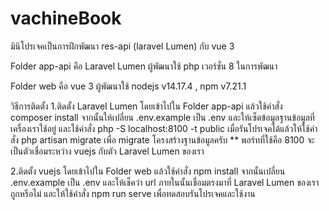 # vachineBook
มินิโปรเจคเป็นการฝึกพัฒนา res-api (laravel Lumen) กับ vue 3


Folder app-api 
คือ Laravel Lumen ผู้พัฒนาใช้ php เวอร์ชั่น 8 ในการพัฒนา

Folder web
คือ vue 3 ผู้พัฒนาใช้ nodejs v14.17.4 , npm v7.21.1

วิธีการติดตั้ง
1.ติดตั้ง Laravel Lumen โดยเข้าไปใน Folder app-api แล้วใช้คำสั่ง composer install
จากนั้นให้เปลี่ยน .env.example เป็น .env และให้เซ็ตข้อมูลฐานข้อมูลที่เครื่องเราใช้อยู่
และใช้คำสั่ง php -S localhost:8100 -t public
เมื่อรันโปรเจคได้แล้วให้ใช้คำสั่ง php artisan migrate เพื่อ migrate โครงสร้างฐานข้อมูลครับ
** พอร์ทที่ใช้คือ 8100 จะเป็นตัวเชื่อมระหว่าง vuejs กับตัว Laravel Lumen ของเรา

2.ติดตั้ง vuejs โดยเข้าไปใน Folder web แล้วใช้คำสั่ง npm install
จากนั้นเปลี่ยน .env.example เป็น .env และให้เช็คว่า url ภายในนั้นเชื่อมตรงมาที่ Laravel Lumen ของเราถูกหรือไม่
และให้ใช้คำสั่ง npm run serve เพื่อทดสอบรันโปรเจคและใช้งาน
